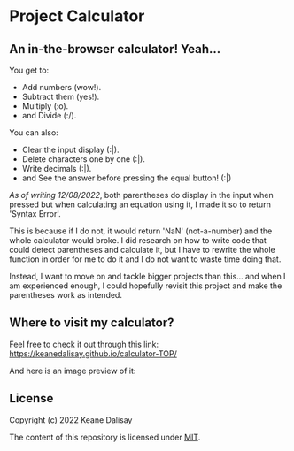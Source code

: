 # Project Calculator

## An in-the-browser calculator! Yeah...

You get to:

* Add numbers (wow!).
* Subtract them (yes!).
* Multiply (:o).
* and Divide (:/).

You can also:

* Clear the input display (:|).
* Delete characters one by one (:|).
* Write decimals (:|). 
* and See the answer before pressing the equal button! (:|)

*As of writing 12/08/2022*, both parentheses do display in the input when pressed but when calculating an equation using it, I made it so to return 'Syntax Error'.

This is because if I do not, it would return 'NaN' (not-a-number) and the whole calculator would broke. I did research on how to write code that could detect parentheses and calculate it, but I have to rewrite the whole function in order for me to do it and I do not want to waste time doing that.

Instead, I want to move on and tackle bigger projects than this... and when I am experienced enough, I could hopefully revisit this project and make the parentheses work as intended.

## Where to visit my calculator? 

Feel free to check it out through this link: https://keanedalisay.github.io/calculator-TOP/

And here is an image preview of it:

## License

Copyright (c) 2022 Keane Dalisay

The content of this repository is licensed under <a href="LICENSE">MIT</a>.

